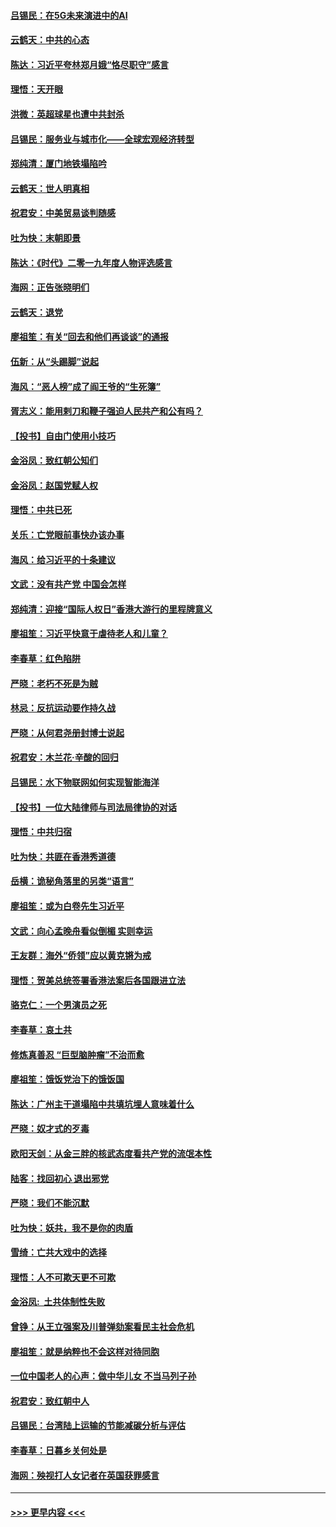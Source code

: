 #### [吕锡民：在5G未来演进中的AI](../pages/nsc993/n11730010.md?t=12182122) 
#### [云鹤天：中共的心态](../pages/nsc993/n11729906.md?t=12182122) 
#### [陈达：习近平夸林郑月娥“恪尽职守”感言](../pages/nsc993/n11729881.md?t=12182122) 
#### [理悟：天开眼](../pages/nsc993/n11729699.md?t=12182122) 
#### [洪微：英超球星也遭中共封杀](../pages/nsc993/n11727243.md?t=12182122) 
#### [吕锡民：服务业与城市化——全球宏观经济转型](../pages/nsc993/n11725845.md?t=12182122) 
#### [郑纯清：厦门地铁塌陷吟](../pages/nsc993/n11725813.md?t=12182122) 
#### [云鹤天：世人明真相](../pages/nsc993/n11725621.md?t=12182122) 
#### [祝君安：中美贸易谈判随感](../pages/nsc993/n11725609.md?t=12182122) 
#### [吐为快：末朝即景](../pages/nsc993/n11723365.md?t=12182122) 
#### [陈达：《时代》二零一九年度人物评选感言](../pages/nsc993/n11723337.md?t=12182122) 
#### [海网：正告张晓明们](../pages/nsc993/n11723228.md?t=12182122) 
#### [云鹤天：退党](../pages/nsc993/n11723056.md?t=12182122) 
#### [廖祖笙：有关“回去和他们再谈谈”的通报](../pages/nsc993/n11722442.md?t=12182122) 
#### [伍新：从“头踢脚”说起](../pages/nsc993/n11722429.md?t=12182122) 
#### [海风：“恶人榜”成了阎王爷的“生死簿”](../pages/nsc993/n11722272.md?t=12182122) 
#### [胥志义：能用剌刀和鞭子强迫人民共产和公有吗？](../pages/nsc993/n11720569.md?t=12182122) 
#### [【投书】自由门使用小技巧](../pages/nsc993/n11720180.md?t=12182122) 
#### [金浴凤：致红朝公知们](../pages/nsc993/n11720563.md?t=12182122) 
#### [金浴凤：赵国党赋人权](../pages/nsc993/n11720533.md?t=12182122) 
#### [理悟：中共已死](../pages/nsc993/n11720233.md?t=12182122) 
#### [关乐：亡党眼前事快办该办事](../pages/nsc993/n11719160.md?t=12182122) 
#### [海风：给习近平的十条建议](../pages/nsc993/n11717616.md?t=12182122) 
#### [文武：没有共产党 中国会怎样](../pages/nsc993/n11717584.md?t=12182122) 
#### [郑纯清：迎接“国际人权日”香港大游行的里程牌意义](../pages/nsc993/n11717417.md?t=12182122) 
#### [廖祖笙：习近平快意于虐待老人和儿童？](../pages/nsc993/n11715313.md?t=12182122) 
#### [李春草：红色陷阱](../pages/nsc993/n11715029.md?t=12182122) 
#### [严晓：老朽不死是为贼](../pages/nsc993/n11712910.md?t=12182122) 
#### [林忌：反抗运动要作持久战](../pages/nsc993/n11712623.md?t=12182122) 
#### [严晓：从何君尧册封博士说起](../pages/nsc993/n11712465.md?t=12182122) 
#### [祝君安：木兰花·辛酸的回归](../pages/nsc993/n11712381.md?t=12182122) 
#### [吕锡民：水下物联网如何实现智能海洋](../pages/nsc993/n11711158.md?t=12182122) 
#### [【投书】一位大陆律师与司法局律协的对话](../pages/nsc993/n11709675.md?t=12182122) 
#### [理悟：中共归宿](../pages/nsc993/n11710059.md?t=12182122) 
#### [吐为快：共匪在香港秀道德](../pages/nsc993/n11709979.md?t=12182122) 
#### [岳横：诡秘角落里的另类“语言”](../pages/nsc993/n11709792.md?t=12182122) 
#### [廖祖笙：或为白卷先生习近平](../pages/nsc993/n11708330.md?t=12182122) 
#### [文武：向心孟晚舟看似倒楣 实则幸运](../pages/nsc993/n11708236.md?t=12182122) 
#### [王友群：海外“侨领”应以黄克锵为戒](../pages/nsc993/n11706176.md?t=12182122) 
#### [理悟：贺美总统签署香港法案后各国跟进立法](../pages/nsc993/n11706853.md?t=12182122) 
#### [骆克仁：一个男演员之死](../pages/nsc993/n11706677.md?t=12182122) 
#### [李春草：哀土共](../pages/nsc993/n11706255.md?t=12182122) 
#### [修炼真善忍 “巨型脑肿瘤”不治而愈](../pages/nsc993/n11705340.md?t=12182122) 
#### [廖祖笙：饿饭党治下的饿饭国](../pages/nsc993/n11705085.md?t=12182122) 
#### [陈达：广州主干道塌陷中共填坑埋人意味着什么](../pages/nsc993/n11705046.md?t=12182122) 
#### [严晓：奴才式的歹毒](../pages/nsc993/n11704826.md?t=12182122) 
#### [欧阳天剑：从金三胖的核武态度看共产党的流氓本性](../pages/nsc993/n11702238.md?t=12182122) 
#### [陆客：找回初心 退出邪党](../pages/nsc993/n11702213.md?t=12182122) 
#### [严晓：我们不能沉默](../pages/nsc993/n11702110.md?t=12182122) 
#### [吐为快：妖共，我不是你的肉盾](../pages/nsc993/n11701366.md?t=12182122) 
#### [雪绮：亡共大戏中的选择](../pages/nsc993/n11699922.md?t=12182122) 
#### [理悟：人不可欺天更不可欺](../pages/nsc993/n11699657.md?t=12182122) 
#### [金浴凤:  土共体制性失败](../pages/nsc993/n11699361.md?t=12182122) 
#### [曾铮：从王立强案及川普弹劾案看民主社会危机](../pages/nsc993/n11699318.md?t=12182122) 
#### [廖祖笙：就是纳粹也不会这样对待同胞](../pages/nsc993/n11697658.md?t=12182122) 
#### [一位中国老人的心声：做中华儿女 不当马列子孙](../pages/nsc993/n11697525.md?t=12182122) 
#### [祝君安：致红朝中人](../pages/nsc993/n11697518.md?t=12182122) 
#### [吕锡民：台湾陆上运输的节能减碳分析与评估](../pages/nsc993/n11694983.md?t=12182122) 
#### [李春草：日暮乡关何处是](../pages/nsc993/n11694805.md?t=12182122) 
#### [海网：殃视打人女记者在英国获罪感言](../pages/nsc993/n11693832.md?t=12182122) 

----
#### [ >>> 更早内容 <<< ](../indexes/nsc993-earlier.md)
